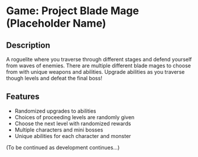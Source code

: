 # Game: Project Blade Mage (Placeholder Name)

## Description

A roguelite where you traverse through different stages and defend yourself from waves of enemies. There are multiple different blade mages to choose from with unique weapons and abilities. Upgrade abilities as you traverse though levels and defeat the final boss!

## Features

* Randomized upgrades to abilities
* Choices of proceeding levels are randomly given
* Choose the next level with randomized rewards
* Multiple characters and mini bosses
* Unique abilities for each character and monster

(To be continued as development continues...)
